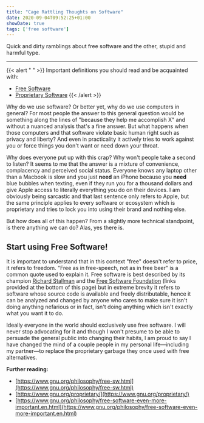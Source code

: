 ```yaml
---
title: "Cage Rattling Thoughts on Software"
date: 2020-09-04T09:52:25+01:00
showDate: true
tags: ['free software']
---
```

Quick and dirty ramblings about free software and the other, stupid and harmful type.
* * *

{{< alert " " >}}
Important definitions you should read and be acquainted with:
- [Free Software](https://en.wikipedia.org/wiki/The_Free_Software_Definition)
- [Proprietary Software](https://en.wikipedia.org/wiki/Proprietary_software)
{{< /alert >}}

Why do we use software? Or better yet, why do we use computers in general? For most people the answer to this general question would be something along the lines of "because they help me accomplish X" and without a nuanced analysis that's a fine answer. But what happens when those computers and that software violate basic human right such as privacy and liberty? And even in practicality it actively tries to work against you or force things you don't want or need down your throat.

Why does everyone put up with this crap? Why won't people take a second to listen? It seems to me that the answer is a mixture of convenience, complacency and perceived social status. Everyone knows any laptop other than a Macbook is slow and you just **need** an iPhone because you **need** blue bubbles when texting, even if they run you for a thousand dollars and give Apple access to literally everything you do on their devices. I am obviously being sarcastic and that last sentence only refers to Apple, but the same principle applies to every software or ecosystem which is proprietary and tries to lock you into using their brand and nothing else.

But how does all of this happen? From a slightly more technical standpoint, is there anything we can do? Alas, yes there is.

## Start using Free Software!

It is important to understand that in this context "free" doesn't refer to price, it refers to freedom. "Free as in free-speech, not as in free beer" is a common quote used to explain it. Free software is best described by its champion [Richard Stallman](https://stallman.org) and the [Free Software Foundation](https://fsf.org) (links provided at the bottom of this page) but in extreme brevity it refers to software whose source code is available and freely distributable, hence it can be analyzed and changed by anyone who cares to make sure it isn't doing anything nefarious or in fact, isn't doing anything which isn't exactly what you want it to do.

Ideally everyone in the world should exclusively use free software. I will never stop advocating for it and though I won't presume to be able to persuade the general public into changing their habits, I am proud to say I have changed the mind of a couple people in my personal life—including my partner—to replace the proprietary garbage they once used with free alternatives.

**Further reading:**

* [https://www.gnu.org/philosophy/free-sw.html](https://www.gnu.org/philosophy/free-sw.html)
* [https://www.gnu.org/proprietary/](https://www.gnu.org/proprietary/)
* [https://www.gnu.org/philosophy/free-software-even-more-important.en.html](https://www.gnu.org/philosophy/free-software-even-more-important.en.html)
